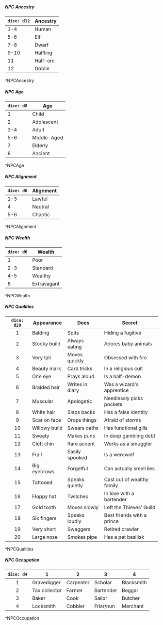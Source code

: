 ##### NPC Ancestry
| `dice: d12` |   Ancestry   |
| ----------- | ------------ |
| 1-4         | Human        |
| 5-6         | Elf          |
| 7-8         | Dwarf        |
| 9-10        | Halfling     |
| 11          | Half-orc     |
| 12          | Goblin       |
^NPCAncestry
##### NPC Age
| `dice: d8` |   Age       |
| ---------- | ----------- |
| 1          | Child       |
| 2          | Adolescent  |
| 3-4        | Adult       |
| 5-6        | Middle-Aged |
| 7          | Elderly     |
| 8          | Ancient     |
^NPCAge
##### NPC Alignment
| `dice: d6` |   Alignment   |
| ---------- | ------------- |
| 1-3        | Lawful        |
| 4          | Neutral       |
| 5-6        | Chaotic       |
^NPCAlignment
##### NPC Wealth
| `dice: d6` |   Wealth    |
| ---------- | ----------- |
| 1          | Poor        |
| 2-3        | Standard    |
| 4-5        | Wealthy     |
| 6          | Extravagant |
^NPCWealth
##### NPC Qualities
| `dice: d20` |   Appearance   |   Does          |   Secret                   |
|:-----------:| -------------- | --------------- | -------------------------- |
|      1      | Balding        | Spits           | Hiding a fugitive          |
|      2      | Stocky build   | Always eating   | Adores baby animals        |
|      3      | Very tall      | Moves quickly   | Obsessed with fire         |
|      4      | Beauty mark    | Card tricks     | In a religious cult        |
|      5      | One eye        | Prays aloud     | Is a half-demon            |
|      6      | Braided hair   | Writes in diary | Was a wizard's apprentice  |
|      7      | Muscular       | Apologetic      | Needlessly picks pockets   |
|      8      | White hair     | Slaps backs     | Has a false identity       |
|      9      | Scar on face   | Drops things    | Afraid of storms           |
|     10      | Willowy build  | Swears oaths    | Has functional gills       |
|     11      | Sweaty         | Makes puns      | In deep gambling debt      |
|     12      | Cleft chin     | Rare accent     | Works as a smuggler        |
|     13      | Frail          | Easily spooked  | Is a werewolf              |
|     14      | Big eyebrows   | Forgetful       | Can actually smell lies    |
|     15      | Tattooed       | Speaks quietly  | Cast out of wealthy family |
|     16      | Floppy hat     | Twitches        | In love with a bartender   |
|     17      | Gold tooth     | Moves slowly    | Left the Thieves' Guild    |
|     18      | Six fingers    | Speaks loudly   | Best friends with a prince |
|     19      | Very short     | Swaggers        | Retired crawler            |
|     20      | Large nose     | Smokes pipe     | Has a pet basilisk         |
^NPCQualities
##### NPC Occupation
| `dice: d4` | 1             | 2         | 3         | 4          |
|:----------:| ------------- | --------- | --------- | ---------- |
|     1      | Gravedigger   | Carpenter | Scholar   | Blacksmith |
|     2      | Tax collector | Farmer    | Bartender | Beggar     |
|     3      | Baker         | Cook      | Sailor    | Butcher    |
|     4      | Locksmith     | Cobbler   | Friar/nun | Merchant   |
^NPCOccupation
